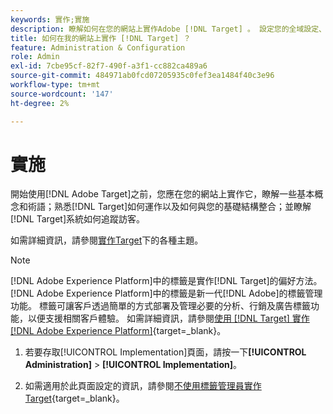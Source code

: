```yaml
---
keywords: 實作;實施
description: 瞭解如何在您的網站上實作Adobe [!DNL Target] 。 設定您的全域設定、實作方法(AEP Web SDK或at.js)等。
title: 如何在我的網站上實作 [!DNL Target] ？
feature: Administration & Configuration
role: Admin
exl-id: 7cbe95cf-82f7-490f-a3f1-cc882ca489a6
source-git-commit: 484971ab0fcd07205935c0fef3ea1484f40c3e96
workflow-type: tm+mt
source-wordcount: '147'
ht-degree: 2%

---
```


# 實施

開始使用[!DNL Adobe Target]之前，您應在您的網站上實作它，瞭解一些基本概念和術語；熟悉[!DNL Target]如何運作以及如何與您的基礎結構整合；並瞭解[!DNL Target]系統如何追蹤訪客。

如需詳細資訊，請參閱[實作Target](/help/main/c-implementing-target/implementing-target.md)下的各種主題。

>[!NOTE]
>
>[!DNL Adobe Experience Platform]中的標籤是實作[!DNL Target]的偏好方法。 [!DNL Adobe Experience Platform]中的標籤是新一代[!DNL Adobe]的標籤管理功能。 標籤可讓客戶透過簡單的方式部署及管理必要的分析、行銷及廣告標籤功能，以便支援相關客戶體驗。 如需詳細資訊，請參閱[使用 [!DNL Target] 實作 [!DNL Adobe Experience Platform]](https://experienceleague.adobe.com/docs/target-dev/developer/client-side/at-js-implementation/deploy-at-js/implement-target-using-adobe-launch.html){target=_blank}。

1. 若要存取[!UICONTROL Implementation]頁面，請按一下&#x200B;**[!UICONTROL Administration]** > **[!UICONTROL Implementation]**。

1. 如需適用於此頁面設定的資訊，請參閱[不使用標籤管理員實作Target](https://experienceleague.adobe.com/docs/target-dev/developer/client-side/at-js-implementation/deploy-at-js/implement-target-without-a-tag-manager.html){target=_blank}。
